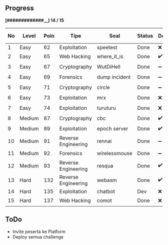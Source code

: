 Progress
--------
**[#############__] 14 / 15**


No | Level     | Poin  | Tipe                   | Soal          | Status | Dockerized | Deployed (PORT/SERVER)| Tested
---|-----------|-------|------------------------|---------------|--------|------------|-----------------------|-------
1  | Easy      | 62    |   Exploitation         | speetest      | Done   | ❌          | ❌ 40062/1             | ❌         
2  | Easy      | 65    |   Web Hacking          | where_it_is   | Done   | ✔️          | ❌ 40065/2             | ❌               
3  | Easy      | 67    |   Cryptography         | WutDiHell     | Done   | ➖          | ✔️                     | ✔️             
4  | Easy      | 69    |   Forensics            | dump incident | Done   | ➖          | ✔️                     | ✔️               
5  | Easy      | 71    |   Cryptography         | circle        | Done   | ➖          | ✔️                     | ✔️             
6  | Easy      | 73    |   Exploitation         | mrx           | Done   | ❌          | ✔️ 40073/1             | ✔️             
7  | Easy      | 74    |   Exploitation         | turuturu      | Done   | ❌          | ✔️ 40074/1             | ✔️             
8  | Medium    | 87    |   Cryptography         | cbc           | Done   | ✔️          | ✔️ 40087/2             | ✔️             
9  | Medium    | 89    |   Exploitation         | epoch server  | Done   | ✔️          | ✔️ 40089/1             | ✔️               
10 | Medium    | 91    |   Reverse Engineering  | rennai        | Done   | ➖          | ✔️                     | ✔️         
11 | Medium    | 92    |   Forensics            | wirelessmouse | Done   | ➖          | ✔️                     | ✔️         
12 | Medium    | 93    |   Reverse Engineering  | resqua        | Done   | ✔️          | ✔️ 40093/1             | ✔️         
13 | Hard      | 132   |   Reverse Engineering  | webasm        | Done   | ✔️          | ✔️ 40132/1             | ✔️           
14 | Hard      | 135   |   Exploitation         | chatbot       | Dev    | ❌          | ❌ 40135/2             | ❌             
15 | Hard      | 137   |   Web Hacking          | comot         | Done   | ❌          | ✔️ 40137/2             | ✔️             

ToDo
--------
- Invite peserta ke  Platform
- Deploy semua challenge

